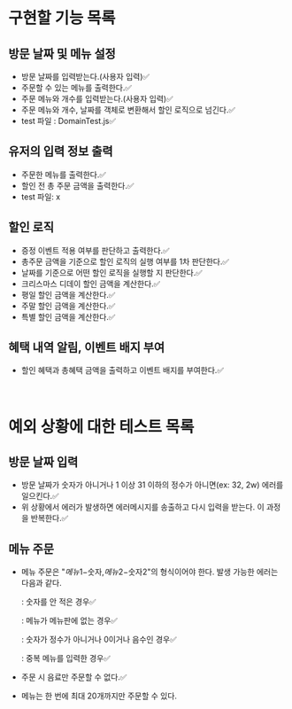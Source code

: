 # 구현할 기능 목록

## 방문 날짜 및 메뉴 설정

- 방문 날짜를 입력받는다.(사용자 입력)✅
- 주문할 수 있는 메뉴를 출력한다.✅
- 주문 메뉴와 개수를 입력받는다.(사용자 입력)✅
- 주문 메뉴와 개수, 날짜를 객체로 변환해서 할인 로직으로 넘긴다.✅
- test 파일 : DomainTest.js✅

## 유저의 입력 정보 출력

- 주문한 메뉴를 출력한다.✅
- 할인 전 총 주문 금액을 출력한다.✅
- test 파일: x

## 할인 로직

- 증정 이벤트 적용 여부를 판단하고 출력한다.✅
- 총주문 금액을 기준으로 할인 로직의 실행 여부를 1차 판단한다.✅
- 날짜를 기준으로 어떤 할인 로직을 실행할 지 판단한다.✅
- 크리스마스 디데이 할인 금액을 계산한다.✅
- 평일 할인 금액을 계산한다.✅
- 주말 할인 금액을 계산한다.✅
- 특별 할인 금액을 계산한다.✅

## 혜택 내역 알림, 이벤트 배지 부여

- 할인 혜택과 총혜택 금액을 출력하고 이벤트 배지를 부여한다.✅

<br>

# 예외 상황에 대한 테스트 목록

## 방문 날짜 입력

- 방문 날짜가 숫자가 아니거나 1 이상 31 이하의 정수가 아니면(ex: 32, 2w) 에러를 일으킨다.✅
- 위 상황에서 에러가 발생하면 에러메시지를 송출하고 다시 입력을 받는다. 이 과정을 반복한다.✅

## 메뉴 주문

- 메뉴 주문은 "$메뉴1-$숫자,$메뉴2-$숫자2"의 형식이어야 한다. 발생 가능한 에러는 다음과 같다.

  : 숫자를 안 적은 경우✅

  : 메뉴가 메뉴판에 없는 경우✅

  : 숫자가 정수가 아니거나 0이거나 음수인 경우✅

  : 중복 메뉴를 입력한 경우✅

- 주문 시 음료만 주문할 수 없다.✅
- 메뉴는 한 번에 최대 20개까지만 주문할 수 있다.
